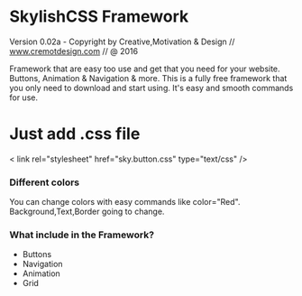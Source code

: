 # SkylishCSS Framework 
Version 0.02a -  Copyright by Creative,Motivation & Design // www.cremotdesign.com // @ 2016

Framework that are easy too use and get that you need for your website. Buttons, Animation & Navigation & more. 
This is a fully free framework that you only need to download and start using. It's easy and smooth commands for use.

# Just add .css file
  < link rel="stylesheet" href="sky.button.css" type="text/css"  />



### Different colors
You can change colors with easy commands like color="Red". Background,Text,Border going to change.

### What include in the Framework?
* Buttons
* Navigation
* Animation
* Grid
